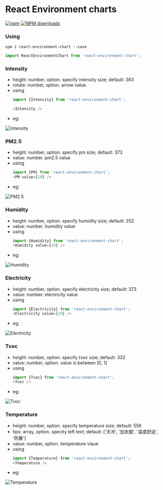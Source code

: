 # React Environment charts
[![npm](https://img.shields.io/npm/v/react-environment-chart.svg?maxAge=2592000?style=plastic)](https://www.npmjs.com/package/react-environment-chart)
[![NPM downloads](http://img.shields.io/npm/dm/react-environment-chart.svg?style=flat-plastic)](https://npmjs.org/package/react-environment-chart)

### Using

`npm i react-environment-chart --save`

```javascript
import ReactEnvironmentChart from 'react-environment-chart';
```

### Intensity
* height: number, option. specify intensity size; default: 363
* rotate: number, option. arrow value.
* using
  ```javascript
  import {Intensity} from 'react-environment-chart';

  <Intensity />
  ```
* eg:

![Intensity](https://static.oschina.net/uploads/img/201712/11114018_tLP3.png)

### PM2.5
* height: number, option. specify pm size; default: 373
* value: number. pm2.5 value
* using
  ```javascript
  import {PM} from 'react-environment-chart';
  <PM value={20} />
  ```
* eg:

![PM2.5](https://static.oschina.net/uploads/img/201712/11114042_Rfim.png)

### Humidity
* height: number, option. specify humidity size; default: 252
* value: number. humidity value
* using
  ```javascript
  import {Humidity} from 'react-environment-chart';
  <Humidity value={20} />
  ```
* eg:

![Humidity](https://static.oschina.net/uploads/img/201712/11114055_eaXk.png)

### Electricity
* height: number, option. specify electricity size; default: 373
* value: number. electricity value
* using
  ```javascript
  import {Electricity} from 'react-environment-chart';
  <Electricity value={20} />
  ```
* eg:

![Electricity](https://static.oschina.net/uploads/img/201712/11114115_WR0q.png)

### Tvoc
* height: number, option. specify tvoc size; default: 332
* value: number, option. value is between [0, 1]
* using
  ```javascript
  import {Tvoc} from 'react-environment-chart';
  <Tvoc />
  ```
* eg:

![Tvoc](https://static.oschina.net/uploads/img/201712/11114105_lkLW.png)

### Temperature
* height: number, option. specify temperature size; default: 556
* tips: array, option. specity left text; default: ['天冷', '加衣服', '温度舒适', '防暑']
* value: number, option. temperature vlaue
* using
  ```javascript
  import {Temperature} from 'react-environment-chart';
  <Temperature />
  ```
* eg:

![Temperature](https://static.oschina.net/uploads/img/201712/11114124_PwLJ.png)